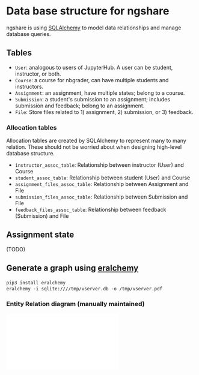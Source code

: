 # Data base structure for ngshare
ngshare is using [SQLAlchemy](https://www.sqlalchemy.org/) to model data
 relationships and manage database queries.

## Tables
* `User`: analogous to users of JupyterHub. A user can be student, instructor,
 or both.
* `Course`: a course for nbgrader, can have multiple students and instructors.
* `Assignment`: an assignment, have multiple states; belong to a course.
* `Submission`: a student's submission to an assignment; includes submission
 and feedback; belong to an assignment.
* `File`: Store files related to 1) assignment, 2) submission, or 3) feedback.

### Allocation tables
Allocation tables are created by SQLAlchemy to represent many to many relation.
These should not be worried about when designing high-level database structure.
* `instructor_assoc_table`: Relationship between instructor (User) and Course
* `student_assoc_table`: Relationship between student (User) and Course
* `assignment_files_assoc_table`: Relationship between Assignment and File
* `submission_files_assoc_table`: Relationship between Submission and File
* `feedback_files_assoc_table`: Relationship between feedback (Submission) and
 File

## Assignment state
(TODO)

## Generate a graph using [eralchemy](https://pypi.org/project/ERAlchemy/)
```
pip3 install eralchemy
eralchemy -i sqlite:////tmp/vserver.db -o /tmp/vserver.pdf
```

### Entity Relation diagram (manually maintained)
![Entity Relation diagram](er.pdf)


